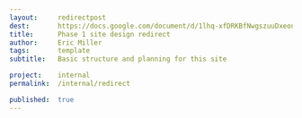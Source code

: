 ```yaml
---
layout:     redirectpost
dest:       https://docs.google.com/document/d/1lhq-xfDRKBfNwgszuuDxeonXEYKrjm86c1g3Tqf2VXU/edit?usp=sharing
title:      Phase 1 site design redirect
author:     Eric Miller
tags: 		template
subtitle:  	Basic structure and planning for this site

project:	internal
permalink:	/internal/redirect

published: 	true
---
```

